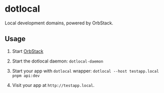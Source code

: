 # dotlocal

Local development domains, powered by OrbStack.

## Usage

1. Start [OrbStack](https://orbstack.dev)

2. Start the dotlocal daemon: `dotlocal-daemon`

3. Start your app with `dotlocal` wrapper: `dotlocal --host testapp.local pnpm api:dev`

4. Visit your app at `http://testapp.local`.
